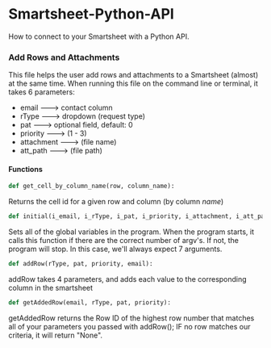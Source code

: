 # Smartsheet-Python-API
How to connect to your Smartsheet with a Python API. 

### Add Rows and Attachments

This file helps the user add rows and attachments to a Smartsheet (almost) at the same time. 
When running this file on the command line or terminal, it takes 6 parameters:
- email    ---> contact column
- rType    ---> dropdown (request type)
- pat      ---> optional field, default: 0
- priority ---> (1 - 3)
- attachment ---> (file name)
- att_path ---> (file path)

#### Functions
```python
def get_cell_by_column_name(row, column_name):
```
Returns the cell id for a given row and column (by column *name*)

```python
def initial(i_email, i_rType, i_pat, i_priority, i_attachment, i_att_path):
```
Sets all of the global variables in the program. When the program starts, it calls this function if there are the correct number of argv's. If not, the program will stop. In this case, we'll always expect 7 arguments.

```python
def addRow(rType, pat, priority, email):
```
addRow takes 4 parameters, and adds each value to the corresponding column in the smartsheet

```python 
def getAddedRow(email, rType, pat, priority):
```
getAddedRow returns the Row ID of the highest row number that matches all of your parameters you passed with addRow();
IF no row matches our criteria, it will return "None".

